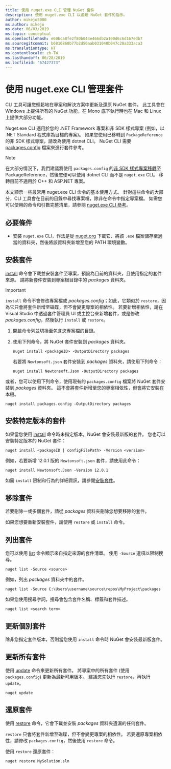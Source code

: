 ```yaml
---
title: 使用 nuget.exe CLI 管理 NuGet 套件
description: 使用 nuget.exe CLI 以處理 NuGet 套件的指示。
author: mikejo5000
ms.author: mikejo
ms.date: 06/03/2019
ms.topic: conceptual
ms.openlocfilehash: e60bca8fe2f80b044e466db2a100d6c6d167edb7
ms.sourcegitcommit: b6810860b77b2d50aab031040b047c20a333aca3
ms.translationtype: HT
ms.contentlocale: zh-TW
ms.lasthandoff: 06/28/2019
ms.locfileid: "67427373"
---
```

# <a name="manage-packages-using-the-nugetexe-cli"></a>使用 nuget.exe CLI 管理套件

CLI 工具可讓您輕鬆地在專案和解決方案中更新及還原 NuGet 套件。 此工具會在 Windows 上提供所有的 NuGet 功能，在 Mono 底下執行時也在 Mac 和 Linux 上提供大部分功能。

Nuget.exe CLI 適用於您的 .NET Framework 專案和非 SDK 樣式專案 (例如，以 .NET Standard 程式庫為目標的專案)。 如果您使用已移轉到 `PackageReference` 的非 SDK 樣式專案，請改為使用 dotnet CLI。 NuGet CLI 需要 [packages.config](../reference/packages-config.md) 檔案來進行套件參考。

> [!NOTE]
> 在大部分情況下，我們建議將使用 `packages.config` 的[非 SDK 樣式專案移轉](../reference/migrate-packages-config-to-package-reference.md)至 PackageReference，然後您便可以使用 dotnet CLI 而不是 `nuget.exe` CLI。 移轉目前不適用於 C++ 和 ASP.NET 專案。

本文顯示一些最常用 nuget.exe CLI 命令的基本使用方式。 針對這些命令的大部分，CLI 工具會在目前的目錄中尋找專案檔，除非在命令中指定專案檔。 如需您可以使用的命令和引數完整清單，請參閱 [nuget.exe CLI 參考](../tools/nuget-exe-cli-reference.md)。

## <a name="prerequisites"></a>必要條件

- 安裝 `nuget.exe` CLI，作法是從 [nuget.org](https://dist.nuget.org/win-x86-commandline/latest/nuget.exe) 下載它、將該 `.exe` 檔案儲存至適當的資料夾，然後將該資料夾新增至您的 PATH 環境變數。

## <a name="install-a-package"></a>安裝套件

[install](../tools/cli-ref-install.md) 命令會下載並安裝套件至專案，預設為目前的資料夾，且使用指定的套件來源。 請將新套件安裝到專案根目錄中的 *packages* 資料夾。

> [!IMPORTANT]
> `install` 命令不會修改專案檔或 *packages.config*；如此，它類似於 `restore`，因為它只會將套件新增至磁碟，但不會變更專案的相依性。 若要新增相依性，請在 Visual Studio 中透過套件管理員 UI 或主控台來新增套件，或是修改 *packages.config*，然後執行 `install` 或 `restore`。

1. 開啟命令列並切換至包含您專案檔的目錄。

2. 使用下列命令，將 NuGet 套件安裝到 *packages* 資料夾。

    ```cli
    nuget install <packageID> -OutputDirectory packages
    ```

    若要將 `Newtonsoft.json` 套件安裝到 *packages* 資料夾，請使用下列命令：

    ```cli
    nuget install Newtonsoft.Json -OutputDirectory packages
    ```

或者，您可以使用下列命令，使用現有的 `packages.config` 檔案將 NuGet 套件安裝到 *packages* 資料夾。 這不會將套件新增至您的專案相依性，但會將它安裝在本機。

```cli
nuget install packages.config -OutputDirectory packages
```

## <a name="install-a-specific-version-of-a-package"></a>安裝特定版本的套件

如果當您使用 [install](../tools/cli-ref-install.md) 命令時未指定版本，NuGet 會安裝最新版的套件。 您也可以安裝特定版本的 NuGet 套件：

```cli
nuget install <packageID | configFilePath> -Version <version>
```

例如，若要新增 12.0.1 版的 `Newtonsoft.json` 套件，請使用此命令：

```cli
nuget install Newtonsoft.Json -Version 12.0.1
```

如需 `install` 限制和行為的詳細資訊，請參閱[安裝套件](#install-a-package)。

## <a name="remove-a-package"></a>移除套件

若要刪除一或多個套件，請從 *packages* 資料夾刪除您想要移除的套件。

如果您想要重新安裝套件，請使用 `restore` 或 `install` 命令。

## <a name="list-packages"></a>列出套件

您可以使用 [list](../tools/cli-ref-list.md) 命令顯示來自指定來源的套件清單。 使用 `-Source` 選項以限制搜尋。

```cli
nuget list -Source <source>
```

例如，列出 *packages* 資料夾中的套件。

```cli
nuget list -Source C:\Users\username\source\repos\MyProject\packages
```

如果您使用搜尋字詞，搜尋會包含套件名稱、標籤和套件描述。

```cli
nuget list <search term>
```

## <a name="update-an-individual-package"></a>更新個別套件

除非您指定套件版本，否則當您使用 `install` 命令時 NuGet 會安裝最新版套件。

## <a name="update-all-packages"></a>更新所有套件

使用 [update](../tools/cli-ref-update.md) 命令來更新所有套件。 將專案中的所有套件 (使用 `packages.config`) 更新為最新可用版本。 建議您先執行 `restore`，再執行 `update`。

```cli
nuget update
```

## <a name="restore-packages"></a>還原套件

使用 [restore](../tools/cli-ref-restore.md) 命令，它會下載並安裝 *packages* 資料夾遺漏的任何套件。

`restore` 只會將套件新增至磁碟，但不會變更專案的相依性。 若要還原專案相依性，請修改 `packages.config`，然後使用 `restore` 命令。

使用 `restore` 還原套件：

```cli
nuget restore MySolution.sln
```
